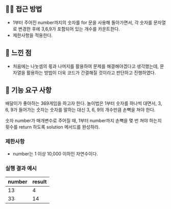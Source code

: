 ## 🤷🏻‍ ️접근 방법
* 1부터 주어진 number까지의 숫자를 for 문을 사용해 돌아가면서, 각 숫자를 문자열로 변경한 후에 3,6,9가 포함되어 있는 개수를 카운트한다.
* 제한사항을 적용한다.

## 💭 느낀 점
* 처음에는 나눗셈의 몫과 나머지를 활용하여 문제를 해결해야겠다고 생각했는데, 문자열을 활용하는 방법이 더욱 코드가 간결해질 것이라고 판단하고 진행하였다.

## 🚀 기능 요구 사항

배달이가 좋아하는 369게임을 하고자 한다. 놀이법은 1부터 숫자를 하나씩 대면서, 3, 6, 9가 들어가는 숫자는 숫자를 말하는 대신 3, 6, 9의 개수만큼 손뼉을 쳐야 한다.

숫자 number가 매개변수로 주어질 때, 1부터 number까지 손뼉을 몇 번 쳐야 하는지 횟수를 return 하도록 solution 메서드를 완성하라.

### 제한사항

- number는 1 이상 10,000 이하인 자연수이다.

### 실행 결과 예시

| number | result |
| --- | --- |
| 13 | 4 |
| 33 | 14 |

